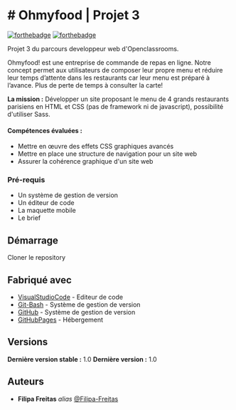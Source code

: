 # # Ohmyfood | Projet 3 

[![forthebadge](http://forthebadge.com/images/badges/built-with-love.svg)](http://forthebadge.com)  [![forthebadge](http://forthebadge.com/images/badges/powered-by-electricity.svg)](http://forthebadge.com)

Projet 3 du parcours developpeur web d'Openclassrooms.

Ohmyfood! est une entreprise de commande de repas en ligne. Notre concept permet aux utilisateurs de composer leur propre menu et réduire leur temps d’attente dans les restaurants car leur menu est préparé à l’avance. Plus de perte de temps à consulter la carte!

**La mission :** Développer un site proposant le menu de 4 grands restaurants parisiens en HTML et CSS (pas de framework ni de javascript), possibilité d'utiliser Sass.

#### Compétences évaluées :
- Mettre en œuvre des effets CSS graphiques avancés
- Mettre en place une structure de navigation pour un site web
- Assurer la cohérence graphique d'un site web

### Pré-requis

- Un système de gestion de version
- Un éditeur de code
- La maquette mobile
- Le brief

## Démarrage

Cloner le repository 

## Fabriqué avec

* [VisualStudioCode](https://code.visualstudio.com/) - Editeur de code
* [Git-Bash](https://git-scm.com/downloads) - Système de gestion de version
* [GitHub](https://github.com/) - Système de gestion de version
* [GitHubPages](https://pages.github.com/) - Hébergement

## Versions

**Dernière version stable :** 1.0
**Dernière version :** 1.0

## Auteurs

* **Filipa Freitas** _alias_ [@Filipa-Freitas](https://github.com/Filipa-Freitas)

